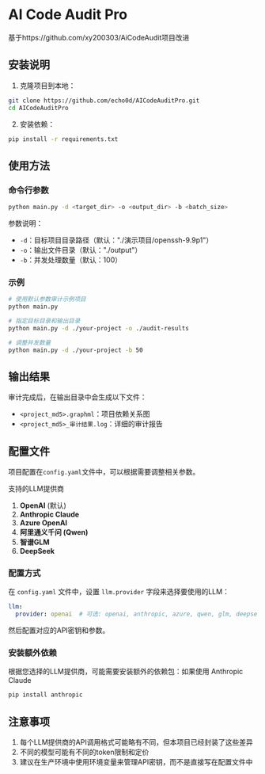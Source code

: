 # AI Code Audit Pro

基于https://github.com/xy200303/AiCodeAudit项目改进

## 安装说明

1. 克隆项目到本地：
```bash
git clone https://github.com/echo0d/AICodeAuditPro.git
cd AICodeAuditPro
```

2. 安装依赖：
```bash
pip install -r requirements.txt
```

## 使用方法

### 命令行参数

```bash
python main.py -d <target_dir> -o <output_dir> -b <batch_size>
```

参数说明：
- `-d`：目标项目目录路径（默认："./演示项目/openssh-9.9p1"）
- `-o`：输出文件目录（默认："./output"）
- `-b`：并发处理数量（默认：100）

### 示例

```bash
# 使用默认参数审计示例项目
python main.py

# 指定目标目录和输出目录
python main.py -d ./your-project -o ./audit-results

# 调整并发数量
python main.py -d ./your-project -b 50
```

## 输出结果

审计完成后，在输出目录中会生成以下文件：
- `<project_md5>.graphml`：项目依赖关系图
- `<project_md5>_审计结果.log`：详细的审计报告

## 配置文件

项目配置在`config.yaml`文件中，可以根据需要调整相关参数。

支持的LLM提供商

1. **OpenAI** (默认)
2. **Anthropic Claude**
3. **Azure OpenAI**
4. **阿里通义千问 (Qwen)**
5. **智谱GLM**
6. **DeepSeek**

### 配置方式

在 `config.yaml` 文件中，设置 `llm.provider` 字段来选择要使用的LLM：

```yaml
llm:
  provider: openai  # 可选: openai, anthropic, azure, qwen, glm, deepseek
```

然后配置对应的API密钥和参数。


### 安装额外依赖

根据您选择的LLM提供商，可能需要安装额外的依赖包：如果使用 Anthropic Claude

```bash
pip install anthropic
```

## 注意事项

1. 每个LLM提供商的API调用格式可能略有不同，但本项目已经封装了这些差异
2. 不同的模型可能有不同的token限制和定价
3. 建议在生产环境中使用环境变量来管理API密钥，而不是直接写在配置文件中

